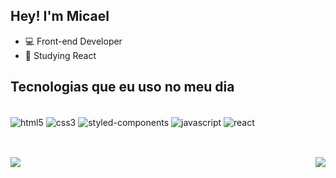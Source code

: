 ## Hey! I'm Micael

- 💻 Front-end Developer
- 🌱 Studying React

  
## Tecnologias que eu uso no meu dia
 
<div style="display: inline_block"><br>
  <img align="center" alt="html5" src="https://img.shields.io/badge/HTML5-E34F26?style=for-the-badge&logo=html5&logoColor=white"/>
  <img align="center" alt="css3" src="https://img.shields.io/badge/CSS3-1572B6?style=for-the-badge&logo=css3&logoColor=white"/>
  <img align="center" alt="styled-components" src="https://img.shields.io/badge/styled--components-DB7093?style=for-the-badge&logo=styled-components&logoColor=white"/>
  <img align="center" alt="javascript" src="https://img.shields.io/badge/JavaScript-323330?style=for-the-badge&logo=javascript&logoColor=F7DF1E"/>
  <img align="center" alt="react" src="https://img.shields.io/badge/React-20232A?style=for-the-badge&logo=react&logoColor=61DAFB"/>
</div>

##

<div style="display: inline_block"><br>
  <a href="https://www.linkedin.com/in/micael-fellipe-775129200"><img src="https://img.shields.io/badge/LinkedIn-0077B5?style=for-the-badge&logo=linkedin&logoColor=white" target="_blank"></a>
  <img align="right" src="https://media.discordapp.net/attachments/822207772061728771/933048337844822076/20220116_212915.jpg?width=127&height=127">
</div>
